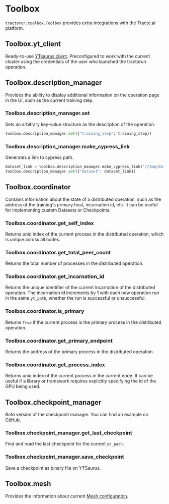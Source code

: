 # Toolbox

`tractorun.toolbox.Toolbox` provides extra integrations with the Tracto.ai platform.

## Toolbox.yt_client

Ready-to-use [YTsaurus client](https://ytsaurus.tech/docs/en/api/python/start). Preconfigured to work with the current cluster using the credentials of the user who launched the tractorun operation.

## Toolbox.description_manager

Provides the ability to display additional information on the operation page in the UI, such as the current training step.

### Toolbox.description_manager.set

Sets an arbitrary key-value structure as the description of the operation.

```python
toolbox.description_manager.set({"training_step": training_step})
```

### Toolbox.description_manager.make_cypress_link

Generates a link to cypress path.

```python
dataset_link = toolbox.description_manager.make_cypress_link("//tmp/dataset")
toolbox.description_manager.set({"dataset": dataset_link})
```

## Toolbox.coordinator

Contains information about the state of a distributed operation, such as the address of the training's primary host, incarnation id, etc. It can be useful for implementing custom Datasets or Checkpoints.

### Toolbox.coordinator.get_self_index

Returns uniq index of the current process in the distributed operation, which is unique across all nodes.

### Toolbox.coordinator.get_total_peer_count

Returns the total number of processes in the distributed operation.

### Toolbox.coordinator.get_incarnation_id

Returns the unique identifier of the current incarnation of the distributed operation. The incarnation id increments by 1 with each new operation run in the same `yt_path`, whether the run is successful or unsuccessful.

### Toolbox.coordinator.is_primary

Returns `True` if the current process is the primary process in the distributed operation.

### Toolbox.coordinator.get_primary_endpoint

Returns the address of the primary process in the distributed operation.

### Toolbox.coordinator.get_process_index

Returns uniq index of the current process in the current node. It can be useful if a library or framework requires explicitly specifying the id of the GPU being used.

## Toolbox.checkpoint_manager

*Beta* version of the checkpoint manager. You can find an example on [GitHub](https://github.com/tractoai/tractorun/blob/main/examples/pytorch/torch_mnist_checkpoints/torch_mnist_checkpoints.py).

### Toolbox.checkpoint_manager.get_last_checkpoint

Find and read the last checkpoint for the current `yt_path`.

### Toolbox.checkpoint_manager.save_checkpoint

Save a checkpoint as binary file on YTSaurus.

## Toolbox.mesh

Provides the information about current [Mesh configuration](https://github.com/tractoai/tractorun/blob/main/docs/options.md#meshnode-count).
